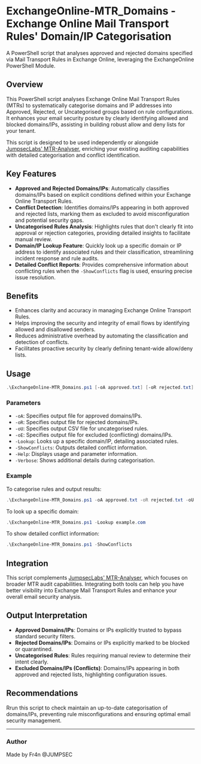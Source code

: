# ExchangeOnline-MTR_Domains - Exchange Online Mail Transport Rules' Domain/IP Categorisation
A PowerShell script that analyses approved and rejected domains specified via Mail Transport Rules in Exchange Online, leveraging the ExchangeOnline PowerShell Module.

## Overview
This PowerShell script analyses Exchange Online Mail Transport Rules (MTRs) to systematically categorise domains and IP addresses into Approved, Rejected, or Uncategorised groups based on rule configurations. It enhances your email security posture by clearly identifying allowed and blocked domains/IPs, assisting in building robust allow and deny lists for your tenant.

This script is designed to be used independently or alongside [JumpsecLabs' MTR-Analyser](https://github.com/JumpsecLabs/MTR-Analyser), enriching your existing auditing capabilities with detailed categorisation and conflict identification.

## Key Features

- **Approved and Rejected Domains/IPs**: Automatically classifies domains/IPs based on explicit conditions defined within your Exchange Online Transport Rules.
- **Conflict Detection**: Identifies domains/IPs appearing in both approved and rejected lists, marking them as excluded to avoid misconfiguration and potential security gaps.
- **Uncategorised Rules Analysis**: Highlights rules that don't clearly fit into approval or rejection categories, providing detailed insights to facilitate manual review.
- **Domain/IP Lookup Feature**: Quickly look up a specific domain or IP address to identify associated rules and their classification, streamlining incident response and rule audits.
- **Detailed Conflict Reports**: Provides comprehensive information about conflicting rules when the `-ShowConflicts` flag is used, ensuring precise issue resolution.

## Benefits
- Enhances clarity and accuracy in managing Exchange Online Transport Rules.
- Helps improving the security and integrity of email flows by identifying allowed and disallowed senders.
- Reduces administrative overhead by automating the classification and detection of conflicts.
- Facilitates proactive security by clearly defining tenant-wide allow/deny lists.

## Usage
```powershell
.\ExchangeOnline-MTR_Domains.ps1 [-oA approved.txt] [-oR rejected.txt] [-oU uncategorised.csv] [-oE excluded.txt] [-Lookup domainname.com] [-ShowConflicts] [-Help] [-Verbose]
```

### Parameters
- `-oA`: Specifies output file for approved domains/IPs.
- `-oR`: Specifies output file for rejected domains/IPs.
- `-oU`: Specifies output CSV file for uncategorised rules.
- `-oE`: Specifies output file for excluded (conflicting) domains/IPs.
- `-Lookup`: Looks up a specific domain/IP, detailing associated rules.
- `-ShowConflicts`: Outputs detailed conflict information.
- `-Help`: Displays usage and parameter information.
- `-Verbose`: Shows additional details during categorisation.

### Example
To categorise rules and output results:
```powershell
.\ExchangeOnline-MTR_Domains.ps1 -oA approved.txt -oR rejected.txt -oU uncategorised.csv -oE excluded.txt
```

To look up a specific domain:
```powershell
.\ExchangeOnline-MTR_Domains.ps1 -Lookup example.com
```

To show detailed conflict information:
```powershell
.\ExchangeOnline-MTR_Domains.ps1 -ShowConflicts
```

## Integration
This script complements [JumpsecLabs' MTR-Analyser](https://github.com/JumpsecLabs/MTR-Analyser), which focuses on broader MTR audit capabilities. Integrating both tools can help you have better visibility into Exchange Mail Transport Rules and enhance your overall email security analysis.

## Output Interpretation
- **Approved Domains/IPs**: Domains or IPs explicitly trusted to bypass standard security filters.
- **Rejected Domains/IPs**: Domains or IPs explicitly marked to be blocked or quarantined.
- **Uncategorised Rules**: Rules requiring manual review to determine their intent clearly.
- **Excluded Domains/IPs (Conflicts)**: Domains/IPs appearing in both approved and rejected lists, highlighting configuration issues.

## Recommendations
Rrun this script to check maintain an up-to-date categorisation of domains/IPs, preventing rule misconfigurations and ensuring optimal email security management.

---

### Author

Made by Fr4n 
@JUMPSEC

